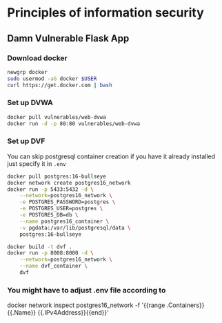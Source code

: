 #  Principles of information security 
## Damn Vulnerable Flask App 

### Download docker
```bash
newgrp docker
sudo usermod -aG docker $USER
curl https://get.docker.com | bash
```

### Set up DVWA
```bash
docker pull vulnerables/web-dvwa
docker run -d -p 80:80 vulnerables/web-dvwa
```

### Set up DVF
You can skip postgresql container creation if you have it already installed just specify it in `.env`
```bash
docker pull postgres:16-bullseye
docker network create postgres16_network
docker run -p 5433:5432 -d \
    --network=postgres16_network \
    -e POSTGRES_PASSWORD=postgres \
    -e POSTGRES_USER=postgres \
    -e POSTGRES_DB=db \
    --name postgres16_container \
    -v pgdata:/var/lib/postgresql/data \
    postgres:16-bullseye

docker build -t dvf .
docker run -p 8008:8000 -d \
    --network=postgres16_network \
    --name dvf_container \
    dvf
```

### You might have to adjust .env file according to
docker network inspect postgres16_network -f '{{range .Containers}}{{.Name}} {{.IPv4Address}}{{end}}'